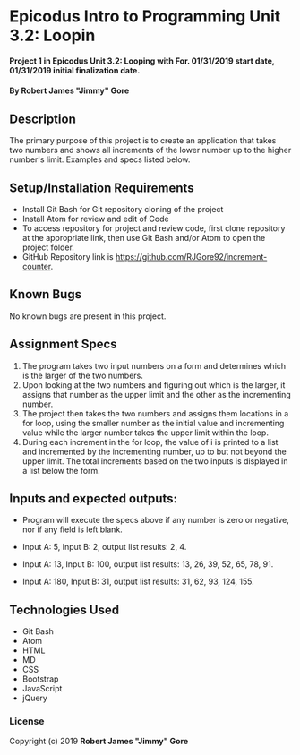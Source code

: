 # Epicodus Intro to Programming Unit 3.2: Loopin

#### Project 1 in Epicodus Unit 3.2: Looping with For.  01/31/2019 start date, 01/31/2019 initial finalization date.

#### By **Robert James "Jimmy" Gore**

## Description

The primary purpose of this project is to create an application that takes two numbers and shows all increments of the lower number up to the higher number's limit.  Examples and specs listed below.

## Setup/Installation Requirements

* Install Git Bash for Git repository cloning of the project
* Install Atom for review and edit of Code
* To access repository for project and review code, first clone repository at the appropriate link, then use Git Bash and/or Atom to open the project folder.
* GitHub Repository link is https://github.com/RJGore92/increment-counter.

## Known Bugs

No known bugs are present in this project.

## Assignment Specs

1. The program takes two input numbers on a form and determines which is the larger of the two numbers.
2. Upon looking at the two numbers and figuring out which is the larger, it assigns that number as the upper limit and the other as the incrementing number.
3. The project then takes the two numbers and assigns them locations in a for loop, using the smaller number as the initial value and incrementing value while the larger number takes the upper limit within the loop.
4. During each increment in the for loop, the value of i is printed to a list and incremented by the incrementing number, up to but not beyond the upper limit.  The total increments based on the two inputs is displayed in a list below the form.

## Inputs and expected outputs:

* Program will execute the specs above if any number is zero or negative, nor if any field is left blank.

* Input A: 5, Input B: 2, output list results: 2, 4.
* Input A: 13, Input B: 100, output list results: 13, 26, 39, 52, 65, 78, 91.
* Input A: 180, Input B: 31, output list results: 31, 62, 93, 124, 155.

## Technologies Used

* Git Bash
* Atom
* HTML
* MD
* CSS
* Bootstrap
* JavaScript
* jQuery

### License

Copyright (c) 2019 **Robert James "Jimmy" Gore**
